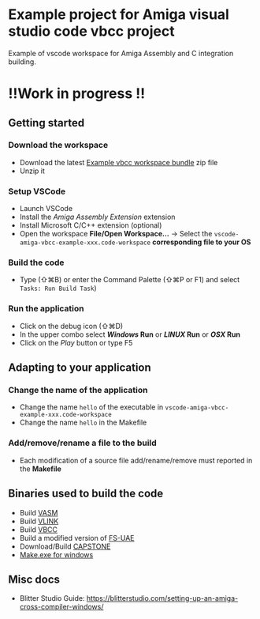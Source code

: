 # Example project for Amiga visual studio code vbcc project
Example of vscode workspace for Amiga Assembly and C integration building.

# !!Work in progress !!

## Getting started
### Download the workspace
- Download the latest [Example vbcc workspace bundle](https://github.com/prb28/vscode-amiga-vbcc-example/releases) zip file
- Unzip it

### Setup VSCode
- Launch VSCode
- Install the *Amiga Assembly Extension* extension
- Install Microsoft C/C++ extension (optional)
- Open the workspace **File/Open Workspace...** -> Select the `vscode-amiga-vbcc-example-xxx.code-workspace` **corresponding file to your OS**

### Build the code
- Type (⇧⌘B) or enter the Command Palette (⇧⌘P or F1) and select `Tasks: Run Build Task`)

### Run the application
- Click on the debug icon (⇧⌘D)
- In the upper combo select ***Windows* Run** or ***LINUX* Run** or ***OSX* Run**
- Click on the *Play* button or type F5

## Adapting to your application
### Change the name of the application
- Change the name `hello` of the executable in `vscode-amiga-vbcc-example-xxx.code-workspace`
- Change the name `hello` in the Makefile

### Add/remove/rename a file to the build
- Each modification of a source file add/rename/remove must reported in the **Makefile**

## Binaries used to build the code
- Build [VASM](http://sun.hasenbraten.de/vasm/index.php?view=main)
- Build [VLINK](http://sun.hasenbraten.de/vlink/index.php?view=main)
- Build [VBCC](http://sun.hasenbraten.de/vlink/index.php?view=main)
- Build a modified version of [FS-UAE](https://github.com/prb28/fs-uae)
- Download/Build [CAPSTONE](http://www.capstone-engine.org/download.html)
- [Make.exe for windows](https://sourceforge.net/projects/gnuwin32/)

## Misc docs
- Blitter Studio Guide: https://blitterstudio.com/setting-up-an-amiga-cross-compiler-windows/

